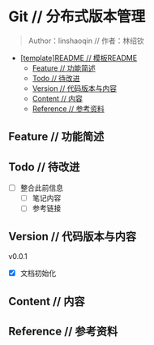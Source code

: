 # Git // 分布式版本管理

> Author：linshaoqin // 作者：林绍钦
- [[template]README // 模板README](#templatereadme--模板readme)
	- [Feature // 功能简述](#feature--功能简述)
	- [Todo // 待改进](#todo--待改进)
	- [Version // 代码版本与内容](#version--代码版本与内容)
	- [Content // 内容](#content--内容)
	- [Reference // 参考资料](#reference--参考资料)

## Feature // 功能简述		
			


## Todo // 待改进

- [ ] 整合此前信息
  - [ ] 笔记内容
  - [ ] 参考链接

## Version // 代码版本与内容

v0.0.1
- [x] 文档初始化

## Content // 内容

## Reference // 参考资料

